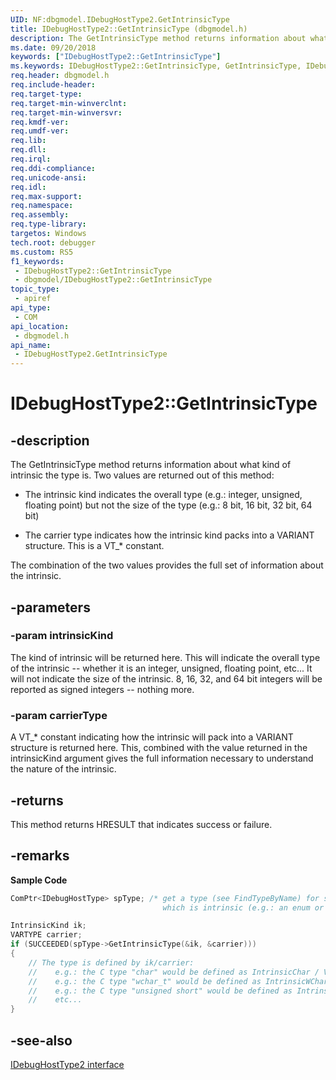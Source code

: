 ```yaml
---
UID: NF:dbgmodel.IDebugHostType2.GetIntrinsicType
title: IDebugHostType2::GetIntrinsicType (dbgmodel.h)
description: The GetIntrinsicType method returns information about what kind of intrinsic the type is.
ms.date: 09/20/2018
keywords: ["IDebugHostType2::GetIntrinsicType"]
ms.keywords: IDebugHostType2::GetIntrinsicType, GetIntrinsicType, IDebugHostType2.GetIntrinsicType, IDebugHostType2::GetIntrinsicType, IDebugHostType2.GetIntrinsicType
req.header: dbgmodel.h
req.include-header: 
req.target-type: 
req.target-min-winverclnt: 
req.target-min-winversvr: 
req.kmdf-ver: 
req.umdf-ver: 
req.lib: 
req.dll: 
req.irql: 
req.ddi-compliance: 
req.unicode-ansi: 
req.idl: 
req.max-support: 
req.namespace: 
req.assembly: 
req.type-library: 
targetos: Windows
tech.root: debugger
ms.custom: RS5
f1_keywords:
 - IDebugHostType2::GetIntrinsicType
 - dbgmodel/IDebugHostType2::GetIntrinsicType
topic_type:
 - apiref
api_type:
 - COM
api_location:
 - dbgmodel.h
api_name:
 - IDebugHostType2.GetIntrinsicType
---
```


# IDebugHostType2::GetIntrinsicType


## -description

The GetIntrinsicType method returns information about what kind of intrinsic the type is. Two values are returned out of this method: 

- The intrinsic kind indicates the overall type (e.g.: integer, unsigned, floating point) but not the size of the type (e.g.: 8 bit, 16 bit, 32 bit, 64 bit)

- The carrier type indicates how the intrinsic kind packs into a VARIANT structure. This is a VT_* constant.

The combination of the two values provides the full set of information about the intrinsic.

## -parameters

### -param intrinsicKind

The kind of intrinsic will be returned here. This will indicate the overall type of the intrinsic -- whether it is an integer, unsigned, floating point, etc... It will not indicate the size of the intrinsic. 8, 16, 32, and 64 bit integers will be reported as signed integers -- nothing more.

### -param carrierType

A VT_* constant indicating how the intrinsic will pack into a VARIANT structure is returned here. This, combined with the value returned in the intrinsicKind argument gives the full information necessary to understand the nature of the intrinsic.

## -returns

This method returns HRESULT that indicates success or failure.

## -remarks

**Sample Code**

```cpp
ComPtr<IDebugHostType> spType; /* get a type (see FindTypeByName) for something 
                                  which is intrinsic (e.g.: an enum or ordinal) */

IntrinsicKind ik;
VARTYPE carrier;
if (SUCCEEDED(spType->GetIntrinsicType(&ik, &carrier)))
{
    // The type is defined by ik/carrier:
    //    e.g.: the C type "char" would be defined as IntrinsicChar / VT_I1.
    //    e.g.: the C type "wchar_t" would be defined as IntrinsicWChar / VT_UI2.
    //    e.g.: the C type "unsigned short" would be defined as IntrinsicUInt / VT_UI2.
    //    etc...
}
```

## -see-also

[IDebugHostType2 interface](nn-dbgmodel-idebughosttype2.md)

